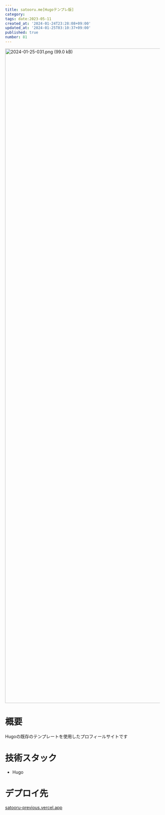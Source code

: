 ```yaml
---
title: satooru.me[Hugoテンプレ版]
category:
tags: date:2023-05-11
created_at: '2024-01-24T23:28:08+09:00'
updated_at: '2024-01-25T03:10:37+09:00'
published: true
number: 81
---
```


<img width="2128" alt="2024-01-25-031.png (99.0 kB)" src="/images/articles/81/3ca7bc8a-8a55-45c8-a42e-ac3e11cb3152.png">


# 概要
Hugoの既存のテンプレートを使用したプロフィールサイトです

# 技術スタック
- Hugo

# デプロイ先
[satooru-previous.vercel.app](https://satooru-previous.vercel.app/)


